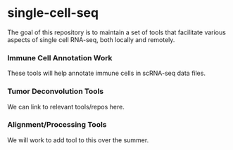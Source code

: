 # single-cell-seq
The goal of this repository is to maintain a set of tools that facilitate various aspects of single cell RNA-seq, both locally and remotely.

### Immune Cell Annotation Work
These tools will help annotate immune cells in scRNA-seq data files.

### Tumor Deconvolution Tools
We can link to relevant tools/repos here.

### Alignment/Processing Tools
We will work to add tool to this over the summer.
